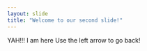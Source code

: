 ```yaml
---
layout: slide
title: "Welcome to our second slide!"
---
```

YAH!!! I am here
Use the left arrow to go back!
